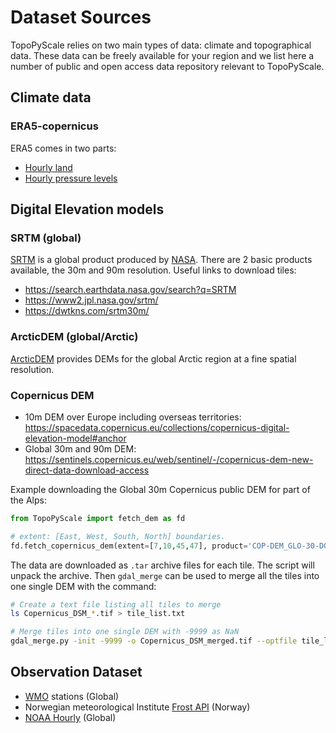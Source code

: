 # Dataset Sources

TopoPyScale relies on two main types of data: climate and topographical data. These data can be freely available for your region and we list here a number of public and open access data repository relevant to TopoPyScale.

## Climate data

### ERA5-copernicus
ERA5 comes in two parts:

- [Hourly land](https://cds.climate.copernicus.eu/cdsapp#!/dataset/reanalysis-era5-land?tab=overview)
- [Hourly pressure levels](https://cds.climate.copernicus.eu/cdsapp#!/dataset/reanalysis-era5-pressure-levels?tab=overview)

## Digital Elevation models

### SRTM (global)
[SRTM](https://en.wikipedia.org/wiki/Shuttle_Radar_Topography_Mission) is a global product produced by [NASA](https://www.earthdata.nasa.gov/sensors/srtm). There are 2 basic products available, the 30m and 90m resolution. Useful links to download tiles:

- https://search.earthdata.nasa.gov/search?q=SRTM
- https://www2.jpl.nasa.gov/srtm/
- https://dwtkns.com/srtm30m/

### ArcticDEM (global/Arctic)
[ArcticDEM](https://www.pgc.umn.edu/data/arcticdem/) provides DEMs for the global Arctic region at a fine spatial resolution.

### Copernicus DEM
- 10m DEM over Europe including overseas territories: https://spacedata.copernicus.eu/collections/copernicus-digital-elevation-model#anchor
- Global 30m and 90m DEM: https://sentinels.copernicus.eu/web/sentinel/-/copernicus-dem-new-direct-data-download-access

Example downloading the Global 30m Copernicus public DEM for part of the Alps:
```python
from TopoPyScale import fetch_dem as fd

# extent: [East, West, South, North] boundaries.
fd.fetch_copernicus_dem(extent=[7,10,45,47], product='COP-DEM_GLO-30-DGED/2023_1', n_download_threads=15)
```
The data are downloaded as `.tar` archive files for each tile. The script will unpack the archive. Then `gdal_merge` can be used to merge all the tiles into one single DEM with the command:

```bash
# Create a text file listing all tiles to merge
ls Copernicus_DSM_*.tif > tile_list.txt

# Merge tiles into one single DEM with -9999 as NaN
gdal_merge.py -init -9999 -o Copernicus_DSM_merged.tif --optfile tile_list.txt
```


## Observation Dataset

- [WMO](https://cds.climate.copernicus.eu/cdsapp#!/dataset/insitu-observations-surface-land?tab=overview) stations (Global)
- Norwegian meteorological Institute [Frost API](https://frost.met.no/index.html) (Norway)
- [NOAA Hourly](https://www.ncei.noaa.gov/maps/hourly/) (Global)
